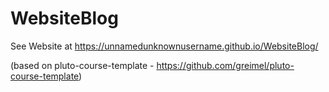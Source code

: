 # WebsiteBlog

See Website at https://unnamedunknownusername.github.io/WebsiteBlog/

(based on pluto-course-template - https://github.com/greimel/pluto-course-template)


